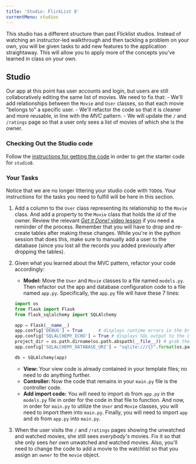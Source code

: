 ```yaml
---
title: 'Studio: FlickList 8'
currentMenu: studios
---
```


This studio has a different structure than past Flicklist studios. Instead of watching an instructor-led walkthrough and then tackling a problem on your own, you will be given tasks to add new features to the application straightaway. This will allow you to apply more of the concepts you've learned in class on your own.

## Studio

Our app at this point has user accounts and login, but users are still collaboratively editing the same list of movies. We need to fix that:
    - We'll add relationships between the `Movie` and `User` classes, so that each movie "belongs to" a specific user.
    - We'll refactor the code so that it is cleaner and more reusable, in line with the *MVC* pattern.
    - We will update the `/` and `/ratings` page so that a user only sees a list of movies of which she is the owner.

### Checking Out the Studio code

Follow the [instructions for getting the code][get-the-code] in order to get the starter code for `studio8`.

### Your Tasks

Notice that we are no longer littering your studio code with `TODO`s. Your instructions for the tasks you need to fulfill will be here in this section.

1. Add a column to the `User` class representing its relationship to the `Movie` class. And add a property to the `Movie` class that holds the id of the owner. Review the relevant [*Get it Done!* video lesson](../../../videos/get-it-done/user-task-relationship/) if you need a reminder of the process. Remember that you will have to drop and re-create tables after making these changes. While you're in the python session that does this, make sure to manually add a user to the database (since you lost all the records you added previously after dropping the tables).

2. Given what you learned about the MVC pattern, refactor your code accordingly:

    - **Model:**  Move the `User` and `Movie` classes to a file named `models.py`. Then refactor out the app and database configuration code to a file named `app.py`. Specifically, the `app.py` file will have these 7 lines:

    ```python
    import os
    from flask import Flask
    from flask_sqlalchemy import SQLAlchemy

    app = Flask(__name__)
    app.config['DEBUG'] = True      # displays runtime errors in the browser, too
    app.config['SQLALCHEMY_ECHO'] = True # displays SQL output to the console
    project_dir = os.path.dirname(os.path.abspath(__file__)) # grab the current project directory
    app.config['SQLALCHEMY_DATABASE_URI'] = "sqlite:///{}".format(os.path.join(project_dir, "flicklist.db"))
    
    db = SQLAlchemy(app)
    ```

    - **View:** Your view code is already contained in your template files; no need to do anything further.
    - **Controller:** Now the code that remains in your `main.py` file is the controller code.
    - **Add import code:** You will need to import `db` from `app.py` in the `models.py` file in order for the code in that file to function. And now, in order for `main.py` to utilize the `User` and `Movie` classes, you will need to import them into `main.py`. Finally, you will need to import `app` and `db` from `app.py` into `main.py`.

3. When the user visits the `/` and `/ratings` pages showing the unwatched and watched movies, she still sees *everybody's* movies. Fix it so that she only sees *her own* unwatched and watched movies. Also, you'll need to change the code to add a movie to the watchlist so that you assign an `owner` to the `movie` object.

[get-the-code]: ../getting-the-code/
